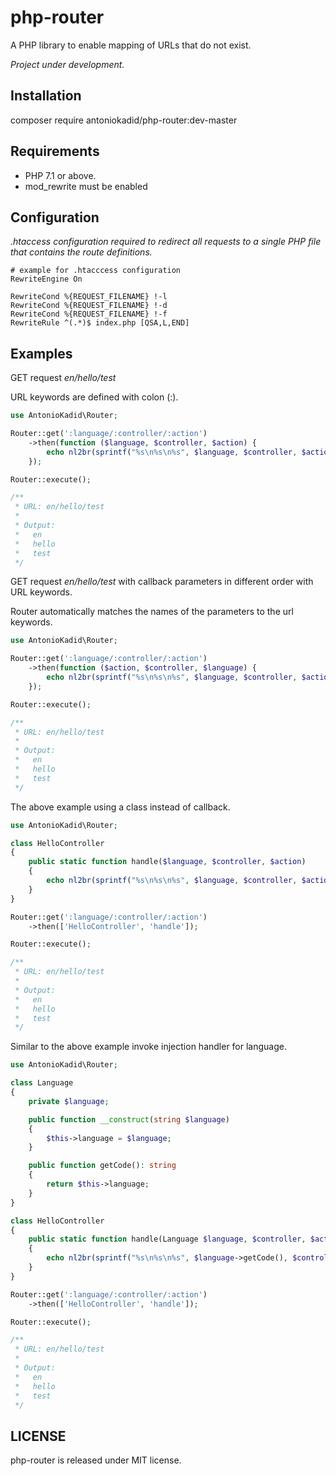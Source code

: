# php-router

A PHP library to enable mapping of URLs that do not exist.

*Project under development.*

## Installation

composer require antoniokadid/php-router:dev-master

## Requirements

* PHP 7.1 or above.
* mod_rewrite must be enabled

## Configuration
*.htaccess configuration required to redirect all requests to a single PHP file that contains the route definitions.*

```apacheconfig
# example for .htacccess configuration
RewriteEngine On

RewriteCond %{REQUEST_FILENAME} !-l
RewriteCond %{REQUEST_FILENAME} !-d
RewriteCond %{REQUEST_FILENAME} !-f
RewriteRule ^(.*)$ index.php [QSA,L,END]
```

## Examples

GET request *en/hello/test*

URL keywords are defined with colon (:).

```php
use AntonioKadid\Router;

Router::get(':language/:controller/:action')
    ->then(function ($language, $controller, $action) {
        echo nl2br(sprintf("%s\n%s\n%s", $language, $controller, $action));
    });

Router::execute();

/**
 * URL: en/hello/test
 *
 * Output:
 *   en
 *   hello
 *   test
 */
```

GET request *en/hello/test* with callback parameters in different order with URL keywords.

Router automatically matches the names of the parameters to the url keywords.

```php
use AntonioKadid\Router;

Router::get(':language/:controller/:action')
    ->then(function ($action, $controller, $language) {
        echo nl2br(sprintf("%s\n%s\n%s", $language, $controller, $action));
    });

Router::execute();

/**
 * URL: en/hello/test
 *
 * Output:
 *   en
 *   hello
 *   test
 */
```

The above example using a class instead of callback.

```php
use AntonioKadid\Router;

class HelloController
{
    public static function handle($language, $controller, $action)
    {
        echo nl2br(sprintf("%s\n%s\n%s", $language, $controller, $action));
    }
}

Router::get(':language/:controller/:action')
    ->then(['HelloController', 'handle']);

Router::execute();

/**
 * URL: en/hello/test
 *
 * Output:
 *   en
 *   hello
 *   test
 */
```

Similar to the above example invoke injection handler for language.

```php
use AntonioKadid\Router;

class Language
{
    private $language;

    public function __construct(string $language)
    {
        $this->language = $language;
    }

    public function getCode(): string
    {
        return $this->language;
    }
}

class HelloController
{
    public static function handle(Language $language, $controller, $action)
    {
        echo nl2br(sprintf("%s\n%s\n%s", $language->getCode(), $controller, $action));
    }
}

Router::get(':language/:controller/:action')
    ->then(['HelloController', 'handle']);

Router::execute();

/**
 * URL: en/hello/test
 *
 * Output:
 *   en
 *   hello
 *   test
 */
```

## LICENSE

php-router is released under MIT license.
